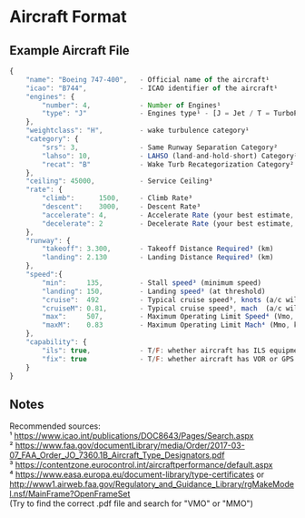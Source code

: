 # Aircraft Format

## Example Aircraft File
```javascript
{  
    "name": "Boeing 747-400",   - Official name of the aircraft¹  
    "icao": "B744",             - ICAO identifier of the aircraft¹  
    "engines": {  
        "number": 4,            - Number of Engines¹   
        "type": "J"             - Engines type¹ - [J = Jet / T = TurboProp / P = Piston]  
    },  
    "weightclass": "H",         - wake turbulence category¹  
    "category": {  
        "srs": 3,               - Same Runway Separation Category²  
        "lahso": 10,            - LAHSO (land-and-hold-short) Category²  
        "recat": "B"            - Wake Turb Recategorization Category²    
    },  
    "ceiling": 45000,           - Service Ceiling³  
    "rate": {  
        "climb":      1500,     - Climb Rate³  
        "descent":    3000,     - Descent Rate³   
        "accelerate": 4,        - Accelerate Rate (your best estimate, btwn ~1-5)  
        "decelerate": 2         - Decelerate Rate (your best estimate, btwn ~1-5)  
    },  
    "runway": {  
        "takeoff": 3.300,       - Takeoff Distance Required³ (km)  
        "landing": 2.130        - Landing Distance Required³ (km)  
    },  
    "speed":{  
        "min":     135,         - Stall speed³ (minimum speed)  
        "landing": 150,         - Landing speed³ (at threshold)  
        "cruise":  492          - Typical cruise speed³, knots (a/c will fly at slower of these speeds)  
        "cruiseM": 0.81,        - Typical cruise speed³, mach  (a/c will fly at slower of these speeds) if unavailable, put null  
        "max":     507,         - Maximum Operating Limit Speed⁴ (Vmo, knots)  
        "maxM":    0.83         - Maximum Operating Limit Mach⁴ (Mmo, knots)  
    },  
    "capability": {  
        "ils": true,            - T/F: whether aircraft has ILS equipment  
        "fix": true             - T/F: whether aircraft has VOR or GPS equipment  
    }  
}  
```


## Notes

Recommended sources:      
¹ https://www.icao.int/publications/DOC8643/Pages/Search.aspx   
² https://www.faa.gov/documentLibrary/media/Order/2017-03-07_FAA_Order_JO_7360.1B_Aircraft_Type_Designators.pdf   
³ https://contentzone.eurocontrol.int/aircraftperformance/default.aspx    
⁴ https://www.easa.europa.eu/document-library/type-certificates or    
http://www1.airweb.faa.gov/Regulatory_and_Guidance_Library/rgMakeModel.nsf/MainFrame?OpenFrameSet   
(Try to find the correct .pdf file and search for "VMO" or "MMO")    
